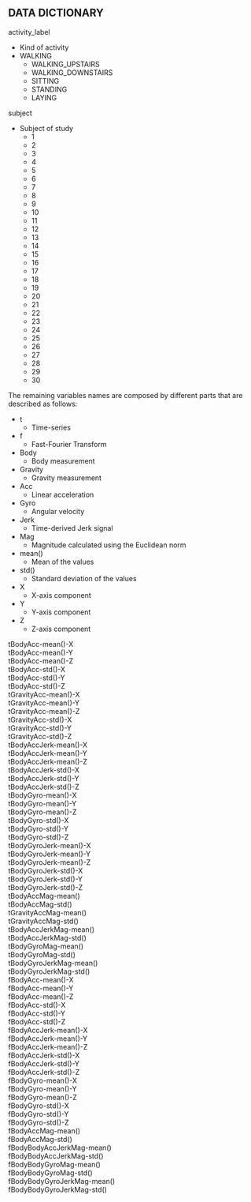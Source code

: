 ## DATA DICTIONARY

activity_label  
  * Kind of activity  
  * WALKING  
    + WALKING_UPSTAIRS  
    + WALKING_DOWNSTAIRS  
    + SITTING  
    + STANDING  
    + LAYING  

subject  
  * Subject of study  
    + 1  
    + 2  
    + 3  
    + 4  
    + 5  
    + 6  
    + 7  
    + 8  
    + 9  
    + 10  
    + 11  
    + 12  
    + 13  
    + 14  
    + 15  
    + 16  
    + 17  
    + 18  
    + 19  
    + 20  
    + 21  
    + 22  
    + 23  
    + 24  
    + 25  
    + 26  
    + 27  
    + 28  
    + 29  
    + 30  

The remaining variables names are composed by different parts that are described as follows:  
  * t  
    + Time-series  
  * f  
    + Fast-Fourier Transform  
  * Body  
    + Body measurement  
  * Gravity  
    + Gravity measurement  
  * Acc  
    + Linear acceleration  
  * Gyro  
    + Angular velocity  
  * Jerk  
    + Time-derived Jerk signal  
  * Mag  
    + Magnitude calculated using the Euclidean norm  
  * mean()  
    + Mean of the values  
  * std()  
    + Standard deviation of the values  
  * X  
    + X-axis component  
  * Y  
    + Y-axis component  
  * Z  
    + Z-axis component  

tBodyAcc-mean()-X  
tBodyAcc-mean()-Y  
tBodyAcc-mean()-Z  
tBodyAcc-std()-X  
tBodyAcc-std()-Y  
tBodyAcc-std()-Z  
tGravityAcc-mean()-X  
tGravityAcc-mean()-Y  
tGravityAcc-mean()-Z  
tGravityAcc-std()-X  
tGravityAcc-std()-Y  
tGravityAcc-std()-Z  
tBodyAccJerk-mean()-X  
tBodyAccJerk-mean()-Y  
tBodyAccJerk-mean()-Z  
tBodyAccJerk-std()-X  
tBodyAccJerk-std()-Y  
tBodyAccJerk-std()-Z  
tBodyGyro-mean()-X  
tBodyGyro-mean()-Y  
tBodyGyro-mean()-Z  
tBodyGyro-std()-X  
tBodyGyro-std()-Y  
tBodyGyro-std()-Z  
tBodyGyroJerk-mean()-X  
tBodyGyroJerk-mean()-Y  
tBodyGyroJerk-mean()-Z  
tBodyGyroJerk-std()-X  
tBodyGyroJerk-std()-Y  
tBodyGyroJerk-std()-Z  
tBodyAccMag-mean()  
tBodyAccMag-std()  
tGravityAccMag-mean()  
tGravityAccMag-std()  
tBodyAccJerkMag-mean()  
tBodyAccJerkMag-std()  
tBodyGyroMag-mean()  
tBodyGyroMag-std()  
tBodyGyroJerkMag-mean()  
tBodyGyroJerkMag-std()  
fBodyAcc-mean()-X  
fBodyAcc-mean()-Y  
fBodyAcc-mean()-Z  
fBodyAcc-std()-X  
fBodyAcc-std()-Y  
fBodyAcc-std()-Z  
fBodyAccJerk-mean()-X  
fBodyAccJerk-mean()-Y  
fBodyAccJerk-mean()-Z  
fBodyAccJerk-std()-X  
fBodyAccJerk-std()-Y  
fBodyAccJerk-std()-Z  
fBodyGyro-mean()-X  
fBodyGyro-mean()-Y  
fBodyGyro-mean()-Z  
fBodyGyro-std()-X  
fBodyGyro-std()-Y  
fBodyGyro-std()-Z  
fBodyAccMag-mean()  
fBodyAccMag-std()  
fBodyBodyAccJerkMag-mean()  
fBodyBodyAccJerkMag-std()  
fBodyBodyGyroMag-mean()  
fBodyBodyGyroMag-std()    
fBodyBodyGyroJerkMag-mean()  
fBodyBodyGyroJerkMag-std()  

